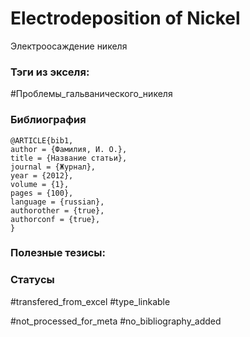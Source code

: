 # Electrodeposition of Nickel

Электроосаждение никеля

### Тэги из экселя:
#Проблемы_гальванического_никеля 

### Библиография
```
@ARTICLE{bib1,
author = {Фамилия, И. О.},
title = {Название статьи},
journal = {Журнал},
year = {2012},
volume = {1},
pages = {100},
language = {russian},
authorother = {true},
authorconf = {true},
}
```

### Полезные тезисы:

### Статусы
#transfered_from_excel 
#type_linkable

#not_processed_for_meta
#no_bibliography_added